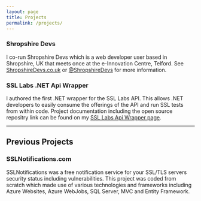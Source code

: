 ```yaml
---
layout: page
title: Projects
permalink: /projects/
---
```


### Shropshire Devs
I co-run Shropshire Devs which is a web developer user based in Shropshire, UK that meets once at the e-Innovation Centre, Telford. See <a href="https://shropshiredevs.co.uk" target="_blank">ShropshireDevs.co.uk</a> or <a href="https://twitter.com/shropshiredevs" target="_blank">@ShropshireDevs</a> for more information.

### SSL Labs .NET Api Wrapper
I authored the first .NET wrapper for the SSL Labs API. This allows .NET developers to easily consume the offerings of the API and run SSL tests from within code. Project documentation including the open source repositry link can be found on my <a href="/ssllabs-api-wrapper" target="_blank">SSL Labs Api Wrapper page</a>.

----------

## Previous Projects

### SSLNotifications.com
SSLNotifications was a free notification service for your SSL/TLS servers security status including vulnerabilities. This project was coded from scratch which made use of various technologies and frameworks including Azure Websites, Azure WebJobs, SQL Server, MVC and Entity Framework.
